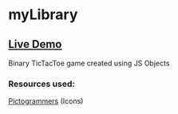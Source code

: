 # myLibrary

## [Live Demo](https://melovii.github.io/tic-tac-toe/)

Binary TicTacToe game created using JS Objects

### Resources used:

<a href="https://pictogrammers.com/library/mdi/">Pictogrammers</a> (Icons)
